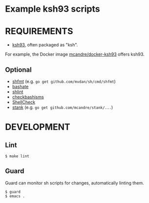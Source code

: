 # Example ksh93 scripts

# REQUIREMENTS

* [ksh93](http://www.kornshell.com/doc/ksh93.html), often packaged as "ksh".

For example, the Docker image [mcandre/docker-ksh93](https://hub.docker.com/r/mcandre/docker-ksh93/) offers ksh93.

## Optional

* [shfmt](https://github.com/mvdan/sh) (e.g. `go get github.com/mvdan/sh/cmd/shfmt`)
* [bashate](https://pypi.python.org/pypi/bashate/0.5.1)
* [shlint](https://rubygems.org/gems/shlint)
* [checkbashisms](https://sourceforge.net/projects/checkbaskisms/)
* [ShellCheck](https://hackage.haskell.org/package/ShellCheck)
* [stank](https://github.com/mcandre/stank) (e.g. `go get github.com/mcandre/stank/...`)

# DEVELOPMENT

## Lint

```
$ make lint
```

## Guard

Guard can monitor sh scripts for changes, automatically linting them.

```
$ guard
$ emacs .
```
